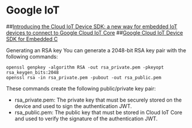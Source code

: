 # Google IoT
##[Introducing the Cloud IoT Device SDK: a new way for embedded IoT devices to connect to Google Cloud IoT Core](https://cloud.google.com/blog/products/iot-devices/introducing-cloud-iot-device-sdk-a-new-way-for-embedded-iot-devices-to-connect-to-google-cloud-iot-core)
##[Google Cloud IoT Device SDK for Embedded C](https://github.com/GoogleCloudPlatform/iot-device-sdk-embedded-c)


Generating an RSA key
You can generate a 2048-bit RSA key pair with the following commands:
```
openssl genpkey -algorithm RSA -out rsa_private.pem -pkeyopt rsa_keygen_bits:2048  
openssl rsa -in rsa_private.pem -pubout -out rsa_public.pem
```
These commands create the following public/private key pair:

* rsa_private.pem: The private key that must be securely stored on the device and used to sign the authentication JWT.
* rsa_public.pem: The public key that must be stored in Cloud IoT Core and used to verify the signature of the authentication JWT.
